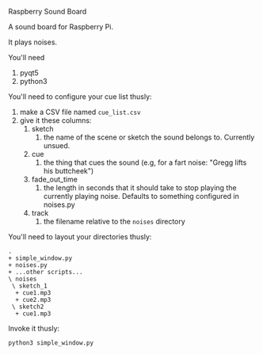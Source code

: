 Raspberry Sound Board

A sound board for Raspberry Pi.

It plays noises.

You'll need
1. pyqt5
1. python3

You'll need to configure your cue list thusly:
1. make a CSV file named `cue_list.csv`
1. give it these columns:
   1. sketch
      1. the name of the scene or sketch the sound belongs to. Currently unsued.
   1. cue
      1. the thing that cues the sound (e.g, for a fart noise: "Gregg lifts his buttcheek")
   1. fade_out_time
      1. the length in seconds that it should take to stop playing the currently playing noise. Defaults to something configured in noises.py
   1. track  
      1. the filename relative to the `noises` directory

You'll need to layout your directories thusly:
```
.
+ simple_window.py
+ noises.py
+ ...other scripts...
\ noises
 \ sketch_1
  + cue1.mp3
  + cue2.mp3
 \ sketch2
  + cue1.mp3
```

Invoke it thusly:
```
python3 simple_window.py
```
